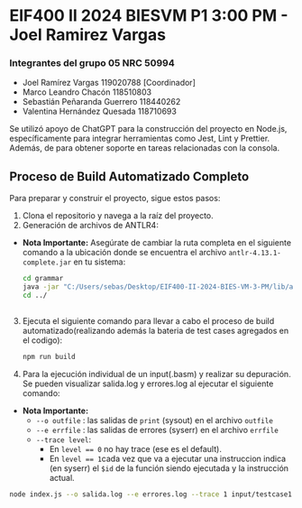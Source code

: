 # EIF400 II 2024 BIESVM P1 3:00 PM - Joel Ramirez Vargas
### Integrantes del grupo 05 NRC 50994
- Joel Ramírez Vargas 119020788 [Coordinador]
- Marco Leandro Chacón 118510803
- Sebastián Peñaranda Guerrero 118440262
- Valentina Hernández Quesada 118710693
  
Se utilizó apoyo de ChatGPT para la construcción del proyecto en Node.js, específicamente para integrar herramientas como Jest, Lint y Prettier. Además, de para obtener soporte en tareas relacionadas con la consola.
## Proceso de Build Automatizado Completo

Para preparar y construir el proyecto, sigue estos pasos:

1. Clona el repositorio y navega a la raíz del proyecto.
2. Generación de archivos de ANTLR4:
  - **Nota Importante:** Asegúrate de cambiar la ruta completa en el siguiente comando a la ubicación donde se encuentra el archivo `antlr-4.13.1-complete.jar` en tu sistema:
  
     ```bash
    cd grammar
    java -jar "C:/Users/sebas/Desktop/EIF400-II-2024-BIES-VM-3-PM/lib/antlr-4.13.1-complete.jar" -Dlanguage=JavaScript BIESVM.g4 -visitor
    cd ../
   
3. Ejecuta el siguiente comando para llevar a cabo el proceso de build automatizado(realizando además la bateria de test cases agregados en el codigo):

   ```bash
   npm run build

4. Para la ejecución individual de un input(.basm) y realizar su depuración. Se pueden visualizar salida.log y errores.log al ejecutar el siguiente comando:
  - **Nota Importante:**
    - `--o outfile` : las salidas de `print` (sysout) en el archivo `outfile`
    - `--e errfile` : las salidas de errores (syserr) en el archivo `errfile`
    - `--trace level`: 
      - En `level == 0`  no hay trace (ese es el default).
      - En `level == 1`cada vez que va a ejecutar una instruccion indica (en syserr) el `$id` de la función siendo ejecutada y la instrucción actual.
   ```bash
   node index.js --o salida.log --e errores.log --trace 1 input/testcase1.basm

